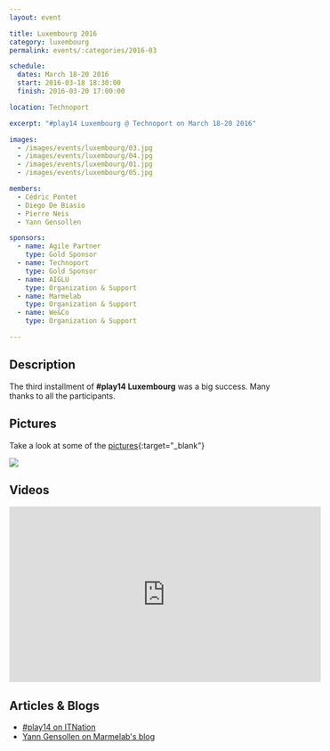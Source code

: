 ```yaml
---
layout: event

title: Luxembourg 2016
category: luxembourg
permalink: events/:categories/2016-03

schedule:
  dates: March 18-20 2016
  start: 2016-03-18 18:30:00
  finish: 2016-03-20 17:00:00

location: Technoport

excerpt: "#play14 Luxembourg @ Technoport on March 18-20 2016"

images:
  - /images/events/luxembourg/03.jpg
  - /images/events/luxembourg/04.jpg
  - /images/events/luxembourg/01.jpg
  - /images/events/luxembourg/05.jpg

members:
  - Cédric Pontet
  - Diego De Biasio
  - Pierre Neis
  - Yann Gensollen

sponsors:
  - name: Agile Partner
    type: Gold Sponsor
  - name: Technoport
    type: Gold Sponsor
  - name: AIGLU
    type: Organization & Support
  - name: Marmelab
    type: Organization & Support
  - name: We&Co
    type: Organization & Support

---
```


## Description
The third installment of **#play14 Luxembourg** was a big success.
Many thanks to all the participants.

## Pictures
Take a look at some of the [pictures](https://goo.gl/photos/XchFrWVz3C47BgD3A){:target="_blank"}

<a href='https://goo.gl/photos/XchFrWVz3C47BgD3A' target="_blank">
  <img src='https://lh3.googleusercontent.com/f4t0-f3FyarG2pKvfffPmKYSN0SDq9LlpA0pTgmG2z0RKynM6mSieiIOd4Et7UKUQOFQUNcpB3Sw1_idFHJJ_BjdlzPS1Rf69NRBOH-CREDUwgA8kTLFB1No7gZPSNtV--Qczw' />
</a>


## Videos

<iframe width="560" height="315" src="https://www.youtube.com/embed/videoseries?list=PL6VQoC829PV1CY0-csEDYiaT-2pnsMzeU" frameborder="0" allowfullscreen></iframe>

## Articles & Blogs

* [#play14 on ITNation](http://www.itnation.lu/play14-luxembourg-are-you-ready-to-play/)
* [Yann Gensollen on Marmelab's blog](https://marmelab.com/blog/2016/05/04/play14.html)